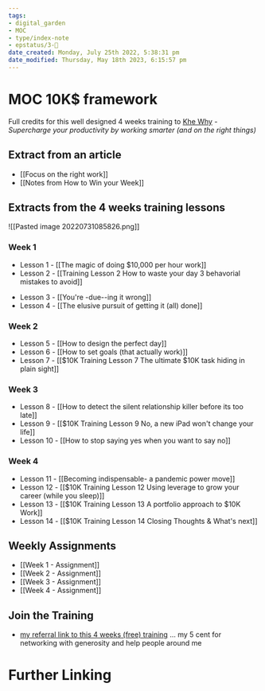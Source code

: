 ```yaml
---
tags: 
- digital_garden
- MOC
- type/index-note
- epstatus/3-🌳
date_created: Monday, July 25th 2022, 5:38:31 pm
date_modified: Thursday, May 18th 2023, 6:15:57 pm
---
```

# MOC 10K$ framework

Full credits for this well designed 4 weeks training to [Khe Why](https://radreads.co/) - *Supercharge your productivity by working smarter (and on the right things)*

## Extract from an article
+ [[Focus on the right work]]
+ [[Notes from How to Win your Week]]

## Extracts from the 4 weeks training lessons

![[Pasted image 20220731085826.png]]
### Week 1
+ Lesson 1 - [[The magic of doing $10,000 per hour work]]
+ Lesson 2 - [[Training Lesson 2 How to waste your day 3 behavorial mistakes to avoid]]
- Lesson 3 - [[You're -due--ing it wrong]]
- Lesson 4 - [[The elusive pursuit of getting it (all) done]]

### Week 2
- Lesson 5 - [[How to design the perfect day]]
- Lesson 6 - [[How to set goals (that actually work)]]
- Lesson 7 - [[$10K Training Lesson 7 The ultimate $10K task hiding in plain sight]]

### Week 3
- Lesson 8 - [[How to detect the silent relationship killer before its too late]]
- Lesson 9 - [[$10K Training Lesson 9 No, a new iPad won't change your life]]
- Lesson 10 - [[How to stop saying yes when you want to say no]]

### Week 4
- Lesson 11 - [[Becoming indispensable- a pandemic power move]]
- Lesson 12 - [[$10K Training Lesson 12 Using leverage to grow your career (while you sleep)]]
- Lesson 13 - [[$10K Training Lesson 13 A portfolio approach to $10K Work]]
- Lesson 14 - [[$10K Training Lesson 14 Closing Thoughts & What's next]]

## Weekly Assignments
+ [[Week 1 - Assignment]]
+ [[Week 2 - Assignment]]
+ [[Week 3 - Assignment]]
+ [[Week 4 - Assignment]]

## Join the Training
+ [my referral link to this 4 weeks (free) training](https://sparklp.co/4e67ae84) ... my 5 cent for networking with generosity and help people around me

# Further Linking